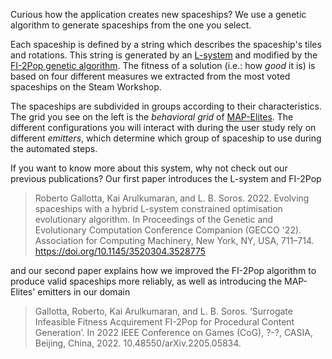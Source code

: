Curious how the application creates new spaceships? We use a genetic algorithm to generate spaceships from the one you select.

Each spaceship is defined by a string which describes the spaceship's tiles and rotations. This string is generated by an [L-system](https://wikipedia.org/wiki/L-system) and modified by the [FI-2Pop genetic algorithm](https://www.sciencedirect.com/science/article/abs/pii/S0377221707005668). The fitness of a solution (i.e.: how *good* it is) is based on four different measures we extracted from the most voted spaceships on the Steam Workshop.

The spaceships are subdivided in groups according to their characteristics. The grid you see on the left is the *behavioral grid* of [MAP-Elites](https://arxiv.org/abs/1504.04909). The different configurations you will interact with during the user study rely on different *emitters*, which determine which group of spaceship to use during the automated steps.

If you want to know more about this system, why not check out our previous publications?
Our first paper introduces the L-system and FI-2Pop
> Roberto Gallotta, Kai Arulkumaran, and L. B. Soros. 2022. Evolving spaceships with a hybrid L-system constrained optimisation evolutionary algorithm. In Proceedings of the Genetic and Evolutionary Computation Conference Companion (GECCO '22). Association for Computing Machinery, New York, NY, USA, 711–714. https://doi.org/10.1145/3520304.3528775

and our second paper explains how we improved the FI-2Pop algorithm to produce valid spaceships more reliably, as well as introducing the MAP-Elites' emitters in our domain
> Gallotta, Roberto, Kai Arulkumaran, and L. B. Soros. ‘Surrogate Infeasible Fitness Acquirement FI-2Pop for Procedural Content Generation’. In 2022 IEEE Conference on Games (CoG), ?-?, CASIA, Beijing, China, 2022. 10.48550/arXiv.2205.05834.